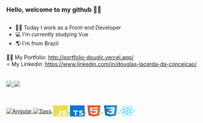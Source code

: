 ### Hello, welcome to my github 👋✨

##

- 👨‍💻 Today I work as a Front-end Developer
- 💻 I'm currently studying Vue
- 🌎 I'm from Brazil

 👨‍💻 My Portfolio: <http://portfolio-douglc.vercel.app/> <br/>
 ⭐ My Linkedin: <https://www.linkedin.com/in/douglas-lacerda-da-conceicao/>

##

<div align="start">
  <a href="https://github.com/DouglasLacerdaC">
  <img height="180em" src="https://github-readme-stats.vercel.app/api?username=DouglasLacerdaC&show_icons=true&theme=dark&include_all_commits=false&count_private=true"/>
  <img height="180em" src="https://github-readme-stats.vercel.app/api/top-langs/?username=DouglasLacerdaC&layout=compact&langs_count=7&theme=dark"/>
</div>
  
  ##

<div style="display: inline_block"><br>
  <img align="center" alt="Angular" height="30" width="40" src="https://cdn.jsdelivr.net/gh/devicons/devicon/icons/angularjs/angularjs-original.svg">
  <img align="center" alt="Sass" height="30" width="40" src="https://cdn.jsdelivr.net/gh/devicons/devicon/icons/sass/sass-original.svg">
  <img align="center" alt="Javascript" height="30" width="40" src="https://raw.githubusercontent.com/devicons/devicon/master/icons/javascript/javascript-plain.svg">
  <img align="center" alt="Typescript" height="30" width="40" src="https://raw.githubusercontent.com/devicons/devicon/master/icons/typescript/typescript-plain.svg">
  <img align="center" alt="HTML" height="30" width="40" src="https://raw.githubusercontent.com/devicons/devicon/master/icons/html5/html5-original.svg">
  <img align="center" alt="CSS" height="30" width="40" src="https://raw.githubusercontent.com/devicons/devicon/master/icons/css3/css3-original.svg">
  <img align="center" alt="React" height="30" width="40" src="https://raw.githubusercontent.com/devicons/devicon/master/icons/react/react-original.svg">
</div>
